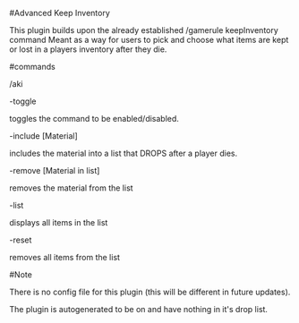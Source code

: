 #Advanced Keep Inventory

This plugin builds upon the already established /gamerule keepInventory command 
Meant as a way for users to pick and choose what items are kept or lost in a players inventory after they die.



#commands

/aki

  -toggle
  
  toggles the command to be enabled/disabled.

  -include [Material]
  
  includes the material into a list that DROPS after a player dies.
  
  -remove [Material in list]
  
  removes the material from the list
  
  -list
  
  displays all items in the list
  
  -reset
  
  removes all items from the list

#Note
    
There is no config file for this plugin (this will be different in future updates).

The plugin is autogenerated to be on and have nothing in it's drop list.
